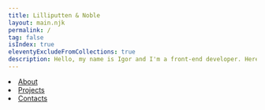 ```yaml
---
title: Lilliputten & Noble
layout: main.njk
permalink: /
tag: false
isIndex: true
eleventyExcludeFromCollections: true
description: Hello, my name is Igor and I'm a front-end developer. Here is my small portfolio and selected projects.
---
```


<!--
<h1>{{ title }}</h1>
<p>{{ description }}</p>
-->

<div class="MainMenu">
  <li><a href="/about">About</a></li>
  <li><a href="/projects">Projects</a></li>
  <li><a href="/contacts">Contacts</a></li>
</div>
